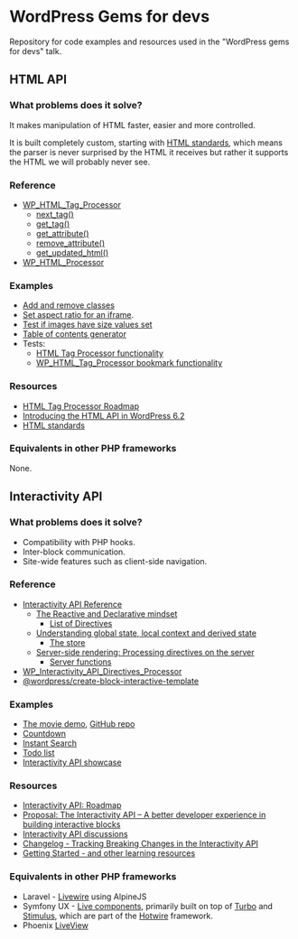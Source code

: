 # WordPress Gems for devs

Repository for code examples and resources used in the "WordPress gems for devs" talk.

## HTML API

### What problems does it solve?

It makes manipulation of HTML faster, easier and more controlled.

It is built completely custom, starting with [HTML standards](https://html.spec.whatwg.org/), which means the parser is never surprised by the HTML it receives but rather it supports the HTML we will probably never see.

### Reference

- [WP_HTML_Tag_Processor](https://developer.wordpress.org/reference/classes/wp_html_tag_processor/)
  - [next_tag()](https://developer.wordpress.org/reference/classes/wp_html_tag_processor/next_tag/)
  - [get_tag()](https://developer.wordpress.org/reference/classes/wp_html_tag_processor/get_tag/)
  - [get_attribute()](https://developer.wordpress.org/reference/classes/wp_html_tag_processor/get_attribute/)
  - [remove_attribute()](https://developer.wordpress.org/reference/classes/wp_html_tag_processor/remove_attribute/)
  - [get_updated_html()](https://developer.wordpress.org/reference/classes/wp_html_tag_processor/get_updated_html/)
- [WP_HTML_Processor](https://developer.wordpress.org/reference/classes/wp_html_processor/)

### Examples

- [Add and remove classes](https://developer.wordpress.org/reference/classes/wp_html_tag_processor/#modifying-css-classes-for-a-found-tag)
- [Set aspect ratio for an iframe](https://gist.github.com/zzap/827c34cf84c5dfef0230a3315805fe3b).
- [Test if images have size values set](https://gist.github.com/zzap/5cb8e0b798262c4d8f7ffe5a3a029933)
- [Table of contents generator](https://github.com/WordPress/gutenberg/issues/61440#issuecomment-2107797038)
- Tests:
    - [HTML Tag Processor functionality](https://github.com/dmsnell/wordpress-develop/blob/aad531083a2eb33a051b1c8782a6c75a6d51c8b3/tests/phpunit/tests/html/wpHtmlTagProcessor.php)
    - [WP_HTML_Tag_Processor bookmark functionality](https://github.com/dmsnell/wordpress-develop/blob/aad531083a2eb33a051b1c8782a6c75a6d51c8b3/tests/phpunit/tests/html/wpHtmlTagProcessor-bookmark.php)

### Resources

- [HTML Tag Processor Roadmap](https://github.com/WordPress/gutenberg/issues/44410)
- [Introducing the HTML API in WordPress 6.2](https://make.wordpress.org/core/2023/03/07/introducing-the-html-api-in-wordpress-6-2/)
- [HTML standards](https://html.spec.whatwg.org/)

### Equivalents in other PHP frameworks

None.

## Interactivity API

### What problems does it solve?

- Compatibility with PHP hooks.
- Inter-block communication.
- Site-wide features such as client-side navigation.

### Reference

- [Interactivity API Reference](https://developer.wordpress.org/block-editor/reference-guides/interactivity-api/)
  - [The Reactive and Declarative mindset](https://developer.wordpress.org/block-editor/reference-guides/interactivity-api/core-concepts/the-reactive-and-declarative-mindset/)
    - [List of Directives](https://developer.wordpress.org/block-editor/reference-guides/interactivity-api/api-reference/#list-of-directives)
  - [Understanding global state, local context and derived state](https://developer.wordpress.org/block-editor/reference-guides/interactivity-api/core-concepts/undestanding-global-state-local-context-and-derived-state/)
    - [The store](https://developer.wordpress.org/block-editor/reference-guides/interactivity-api/api-reference/#the-store)
  - [Server-side rendering: Processing directives on the server](https://developer.wordpress.org/block-editor/reference-guides/interactivity-api/core-concepts/server-side-rendering/)
    - [Server functions](https://developer.wordpress.org/block-editor/reference-guides/interactivity-api/api-reference/#server-functions)
- [WP_Interactivity_API_Directives_Processor](https://developer.wordpress.org/reference/classes/wp_interactivity_api_directives_processor/)
- [@wordpress/create-block-interactive-template](https://developer.wordpress.org/block-editor/reference-guides/packages/packages-create-block-interactive-template/)

### Examples

- [The movie demo](https://wpmovies.dev/), [GitHub repo](https://github.com/WordPress/wp-movies-demo)
- [Countdown](https://github.com/WordPress/block-development-examples/tree/trunk/plugins/interactivity-api-countdown-3cd73e)
- [Instant Search](https://github.com/r-chrzan/instant-search-interactivity)
- [Todo list](https://github.com/ahsanshaheen199/interactive-todos/tree/main)
- [Interactivity API showcase](https://github.com/WordPress/gutenberg/discussions/55642)

### Resources

- [Interactivity API: Roadmap](https://github.com/WordPress/gutenberg/discussions/52904)
- [Proposal: The Interactivity API – A better developer experience in building interactive blocks](https://make.wordpress.org/core/2023/03/30/proposal-the-interactivity-api-a-better-developer-experience-in-building-interactive-blocks/#how-to-create-interactive-blocks)
- [Interactivity API discussions](https://github.com/WordPress/gutenberg/discussions/categories/interactivity-api)
- [Changelog - Tracking Breaking Changes in the Interactivity API](https://github.com/WordPress/gutenberg/discussions/52906)
- [Getting Started - and other learning resources](https://github.com/WordPress/gutenberg/discussions/52894)

### Equivalents in other PHP frameworks

- Laravel - [Livewire](https://livewire.laravel.com/) using AlpineJS
- Symfony UX - [Live components](https://ux.symfony.com/live-component), primarily built on top of [Turbo](https://turbo.hotwired.dev/) and [Stimulus](https://stimulus.hotwired.dev/), which are part of the [Hotwire](https://hotwired.dev/) framework.
- Phoenix [LiveView](https://hexdocs.pm/phoenix_live_view/welcome.html)
